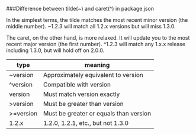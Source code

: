 ###Difference between tilde(~) and caret(^) in package.json

In the simplest terms, the tilde matches the most recent minor version (the middle number). ~1.2.3 will match all 1.2.x versions but will miss 1.3.0.

The caret, on the other hand, is more relaxed. It will update you to the most recent major version (the first number). ^1.2.3 will match any 1.x.x release including 1.3.0, but will hold off on 2.0.0.


| type          | meaning                                 |
| ---           | ---                                     |
| ~version      | Approximately equivalent to version     |
| ^version      | Compatible with version                 |
| version       | Must match version exactly              |
| >version      | Must be greater than version            |
| >=version     | Must be greater or equals than version  |
| 1.2.x         | 1.2.0, 1.2.1, etc., but not 1.3.0       |
